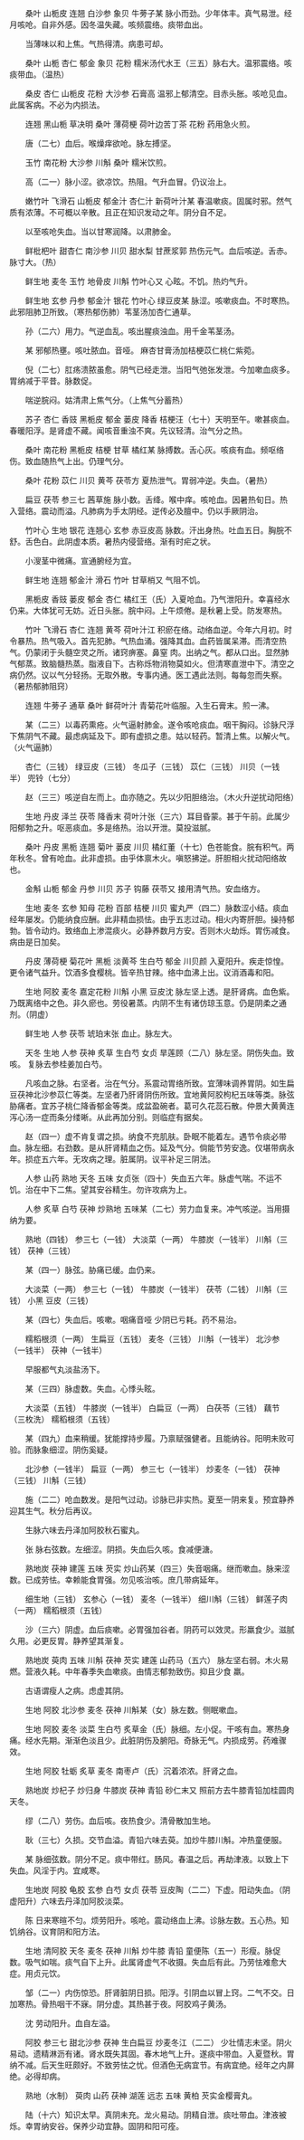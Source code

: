 <!-- { "loadSidebar": true } -->
　　桑叶 山栀皮 连翘 白沙参 象贝 牛蒡子某 脉小而劲。少年体丰。真气易泄。经月咳呛。自非外感。因冬温失藏。咳频震络。痰带血出。

　　当薄味以和上焦。气热得清。病患可却。

　　桑叶 山栀 杏仁 郁金 象贝 花粉 糯米汤代水王（三五）脉右大。温邪震络。咳痰带血。（温热）

　　桑皮 杏仁 山栀皮 花粉 大沙参 石膏高 温邪上郁清空。目赤头胀。咳呛见血。此属客病。不必为内损法。

　　连翘 黑山栀 草决明 桑叶 薄荷梗 荷叶边苦丁茶 花粉 药用急火煎。

　　唐（二七）血后。喉燥痒欲呛。脉左搏坚。

　　玉竹 南花粉 大沙参 川斛 桑叶 糯米饮煎。

　　高（二一）脉小涩。欲凉饮。热阻。气升血冒。仍议治上。

　　嫩竹叶 飞滑石 山栀皮 郁金汁 杏仁汁 新荷叶汁某 春温嗽痰。固属时邪。然气质有浓薄。不可概以辛散。且正在知识发动之年。阴分自不足。

　　以至咳呛失血。当以甘寒润降。以肃肺金。

　　鲜枇杷叶 甜杏仁 南沙参 川贝 甜水梨 甘蔗浆郭 热伤元气。血后咳逆。舌赤。脉寸大。（热）

　　鲜生地 麦冬 玉竹 地骨皮 川斛 竹叶心又 心眩。不饥。热灼气升。

　　鲜生地 玄参 丹参 郁金汁 银花 竹叶心 绿豆皮某 脉涩。咳嗽痰血。不时寒热。此邪阻肺卫所致。（寒热郁伤肺）苇茎汤加杏仁通草。

　　孙（二六）用力。气逆血乱。咳出腥痰浊血。用千金苇茎汤。

　　某 邪郁热壅。咳吐脓血。音哑。 麻杏甘膏汤加桔梗苡仁桃仁紫菀。

　　倪（二七）肛疡溃脓虽愈。阴气已经走泄。当阳气弛张发泄。今加嗽血痰多。胃纳减于平昔。脉数促。

　　喘逆脘闷。姑清肃上焦气分。（上焦气分蓄热）

　　苏子 杏仁 香豉 黑栀皮 郁金 蒌皮 降香 桔梗汪（七十）天明至午。嗽甚痰血。春暖阳浮。是肾虚不藏。闻咳音重浊不爽。先议轻清。治气分之热。

　　桑叶 南花粉 黑栀皮 桔梗 甘草 橘红某 脉搏数。舌心灰。咳痰有血。频呕络伤。致血随热气上出。仍理气分。

　　桑叶 花粉 苡仁 川贝 黄芩 茯苓方 夏热泄气。胃弱冲逆。失血。（暑热）

　　扁豆 茯苓 参三七 茜草施 脉小数。舌绛。喉中痒。咳呛血。因暑热旬日。热入营络。震动而溢。凡肺病为手太阴经。逆传必及膻中。仍以手厥阴治。

　　竹叶心 生地 银花 连翘心 玄参 赤豆皮高 脉数。汗出身热。吐血五日。胸脘不舒。舌色白。此阴虚本质。暑热内侵营络。渐有时疟之状。

　　小溲茎中微痛。宣通腑经为宜。

　　鲜生地 连翘 郁金汁 滑石 竹叶 甘草梢又 气阻不饥。

　　黑栀皮 香豉 蒌皮 郁金 杏仁 橘红王（氏）入夏呛血。乃气泄阳升。幸喜经水仍来。大体犹可无妨。近日头胀。脘中闷。上午烦倦。是秋暑上受。防发寒热。

　　竹叶 飞滑石 杏仁 连翘 黄芩 荷叶汁江 积瘀在络。动络血逆。今年六月初。时令暴热。热气吸入。首先犯肺。气热血涌。强降其血。血药皆属呆滞。而清空热气。仍蒙闭于头髓空灵之所。诸窍痹塞。鼻窒 肉。出纳之气。都从口出。显然肺气郁蒸。致脑髓热蒸。脂液自下。古称烁物消物莫如火。但清寒直泄中下。清空之病仍然。议以气分轻扬。无取外散。专事内通。医工遇此法则。每每忽而失察。（暑热郁肺阻窍）

　　连翘 牛蒡子 通草 桑叶 鲜荷叶汁 青菊花叶临服。入生石膏末。煎一沸。

　　某（二三）以毒药熏疮。火气逼射肺金。遂令咳呛痰血。咽干胸闷。诊脉尺浮下焦阴气不藏。最虑病延及下。即有虚损之患。姑以轻药。暂清上焦。以解火气。（火气逼肺）

　　杏仁（三钱） 绿豆皮（三钱） 冬瓜子（三钱） 苡仁（三钱） 川贝（一钱半） 兜铃（七分）

　　赵（三三）咳逆自左而上。血亦随之。先以少阳胆络治。（木火升逆扰动阳络）

　　生地 丹皮 泽兰 茯苓 降香末 荷叶汁张（三六）耳目昏蒙。甚于午前。此属少阳郁勃之升。呕恶痰血。多是络热。治以开泄。莫投滋腻。

　　桑叶 丹皮 黑栀 连翘 菊叶 蒌皮 川贝 橘红董（十七）色苍能食。脘有积气。两年秋冬。曾有呛血。此非虚损。由乎体禀木火。嗔怒拂逆。肝胆相火扰动阳络故也。

　　金斛 山栀 郁金 丹参 川贝 苏子 钩藤 茯苓又 接用清气热。安血络方。

　　生地 麦冬 玄参 知母 花粉 百部 桔梗 川贝 蜜丸严（四二）脉数涩小结。痰血经年屡发。仍能纳食应酬。此非精血损怯。由乎五志过动。相火内寄肝胆。操持郁勃。皆令动灼。致络血上渗混痰火。必静养数月方安。否则木火劫烁。胃伤减食。病由是日加矣。

　　丹皮 薄荷梗 菊花叶 黑栀 淡黄芩 生白芍 郁金 川贝颜 入夏阳升。疾走惊惶。更令诸气益升。饮酒多食樱桃。皆辛热甘辣。络中血沸上出。议消酒毒和阳。

　　生地 阿胶 麦冬 嘉定花粉 川斛 小黑 豆皮沈 脉左坚上透。是肝肾病。血色紫。乃既离络中之色。非久瘀也。劳役暑蒸。内阴不生有诸仿琼玉意。仍是阴柔之通剂。（阴虚）

　　鲜生地 人参 茯苓 琥珀末张 血止。脉左大。

　　天冬 生地 人参 茯神 炙草 生白芍 女贞 旱莲顾（二八）脉左坚。阴伤失血。致咳。 复脉去参桂姜加白芍。

　　凡咳血之脉。右坚者。治在气分。系震动胃络所致。宜薄味调养胃阴。如生扁豆茯神北沙参苡仁等类。左坚者乃肝肾阴伤所致。宜地黄阿胶枸杞五味等类。脉弦胁痛者。宜苏子桃仁降香郁金等类。成盆盈碗者。葛可久花蕊石散。仲景大黄黄连泻心汤一症而条分缕晰。从此再加分别。则临症有据矣。

　　赵（四一）虚不肯复谓之损。纳食不充肌肤。卧眠不能着左。遇节令痰必带血。脉左细。右劲数。是从肝肾精血之伤。延及气分。倘能节劳安逸。仅堪带病永年。损症五六年。无攻病之理。脏属阴。议平补足三阴法。

　　人参 山药 熟地 天冬 五味 女贞张（四十）失血五六年。脉虚气喘。不运不饥。治在中下二焦。望其安谷精生。勿许攻病为上。

　　人参 炙草 白芍 茯神 炒熟地 五味某（二七）劳力血复来。冲气咳逆。当用摄纳为要。

　　熟地（四钱） 参三七（一钱） 大淡菜（一两） 牛膝炭（一钱半） 川斛（三钱） 茯神（三钱）

　　某（四一）脉弦。胁痛已缓。血仍来。

　　大淡菜（一两） 参三七（一钱） 牛膝炭（一钱半） 茯苓（二钱） 川斛（三钱） 小黑 豆皮（三钱）

　　某（四七）失血后。咳嗽。咽痛音哑 少阴已亏耗。药不易治。

　　糯稻根须（一两） 生扁豆（五钱） 麦冬（三钱） 川斛（一钱半） 北沙参（一钱半） 茯神（一钱半）

　　早服都气丸淡盐汤下。

　　某（三四）脉虚数。失血。心悸头眩。

　　大淡菜（五钱） 牛膝炭（一钱半） 白扁豆（一两） 白茯苓（三钱） 藕节（三枚洗） 糯稻根须（五钱）

　　某（四九）血来稍缓。犹能撑持步履。乃禀赋强健者。且能纳谷。阳明未败可验。而脉象细涩。阴伤奚疑。

　　北沙参（一钱半） 扁豆（一两） 参三七（一钱半） 炒麦冬（一钱） 茯神（三钱） 川斛（三钱）

　　施（二二）呛血数发。是阳气过动。诊脉已非实热。夏至一阴来复。预宜静养迎其生气。秋分后再议。

　　生脉六味去丹泽加阿胶秋石蜜丸。

　　张 脉右弦数。左细涩。阴损。失血后久咳。食减便溏。

　　熟地炭 茯神 建莲 五味 芡实 炒山药某（四三）失音咽痛。继而嗽血。脉来涩数。已成劳怯。幸赖能食胃强。勿见咳治咳。庶几带病延年。

　　细生地（三钱） 玄参心（一钱） 麦冬（一钱半） 细川斛（三钱） 鲜莲子肉（一两） 糯稻根须（五钱）

　　沙（三六）阴虚。血后痰嗽。必胃强加谷者。阴药可以效灵。形羸食少。滋腻久用。必更反胃。静养望其渐复。

　　熟地炭 萸肉 五味 川斛 茯神 芡实 建莲 山药马（五六） 脉左坚右弱。木火易燃。营液久耗。中年春季失血嗽痰。由情志郁勃致伤。抑且少食 羸。

　　古语谓瘦人之病。虑虚其阴。

　　生地 阿胶 北沙参 麦冬 茯神 川斛某（女）脉左数。侧眠嗽血。

　　生地 阿胶 麦冬 淡菜 生白芍 炙草金（氏）脉细。左小促。干咳有血。寒热身痛。经水先期。渐渐色淡且少。此脏阴伤及腑阳。奇脉无气。内损成劳。药难骤效。

　　生地 阿胶 牡蛎 炙草 麦冬 南枣卢（氏）沉着浓浓。肝肾之血。

　　熟地炭 炒杞子 炒归身 牛膝炭 茯神 青铅 砂仁末又 照前方去牛膝青铅加桂圆肉天冬。

　　缪（二八）劳伤。血后咳。夜热食少。清骨散加生地。

　　耿（三七）久损。交节血溢。青铅六味去萸。加炒牛膝川斛。冲热童便服。

　　某 脉细弦数。阴分不足。痰中带红。肠风。春温之后。再劫津液。以致上下失血。风淫于内。宜咸寒。

　　生地炭 阿胶 龟胶 玄参 白芍 女贞 茯苓 豆皮陶（二二）下虚。阳动失血。（阴虚阳升）六味去丹泽加阿胶淡菜。

　　陈 日来寒暄不匀。烦劳阳升。咳呛。震动络血上沸。诊脉左数。五心热。知饥纳谷。议育阴和阳方法。

　　生地 清阿胶 天冬 麦冬 茯神 川斛 炒牛膝 青铅 童便陈（五一）形瘦。脉促数。吸气如喘。痰气自下上升。此属肾虚气不收摄。失血后有此。乃劳怯难愈大症。用贞元饮。

　　邹（二一）内伤惊恐。肝肾脏阴日损。阳浮。引阴血以冒上窍。二气不交。日加寒热。骨热咽干不寐。阴分虚。其热甚于夜。阿胶鸡子黄汤。

　　沈 劳动阳升。血自左溢。

　　阿胶 参三七 甜北沙参 茯神 生白扁豆 炒麦冬江（二二） 少壮情志未坚。阴火易动。遗精淋沥有诸。肾水既失其固。春木地气上升。遂痰中带血。入夏暨秋。胃纳不减。后天生旺颇好。不致劳怯之忧。但酒色无病宜节。有病宜绝。经年之内屏绝。必得却病。

　　熟地（水制） 萸肉 山药 茯神 湖莲 远志 五味 黄柏 芡实金樱膏丸。

　　陆（十六）知识太早。真阴未充。龙火易动。阴精自泄。痰吐带血。津液被烁。幸胃纳安谷。保养少动宜静。固阴和阳可痊。

